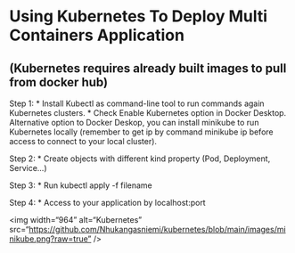 # Using Kubernetes To Deploy Multi Containers Application
## (Kubernetes requires already built images to pull from docker hub)

Step 1: 
    * Install Kubectl as command-line tool to run commands again Kubernetes clusters.
    * Check Enable Kubernetes option in Docker Desktop. Alternative option to Docker   Deskop, you can install minikube to run Kubernetes locally (remember to get ip by command minikube ip before access to connect to your local cluster). 

Step 2:
    * Create objects with different kind property (Pod, Deployment, Service...)

Step 3:
    * Run kubectl apply -f filename

Step 4:
    * Access to your application by localhost:port

<img width=“964” alt=“Kubernetes” src=“https://github.com/Nhukangasniemi/kubernetes/blob/main/images/minikube.png?raw=true” />
